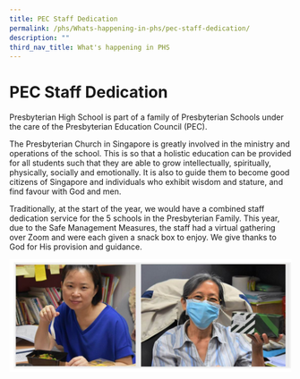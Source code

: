 ```yaml
---
title: PEC Staff Dedication
permalink: /phs/Whats-happening-in-phs/pec-staff-dedication/
description: ""
third_nav_title: What's happening in PHS
---
```

# **PEC Staff Dedication**

Presbyterian High School is part of a family of Presbyterian Schools under the care of the Presbyterian Education Council (PEC).

The Presbyterian Church in Singapore is greatly involved in the ministry and operations of the school. This is so that a holistic education can be provided for all students such that they are able to grow intellectually, spiritually, physically, socially and emotionally. It is also to guide them to become good citizens of Singapore and individuals who exhibit wisdom and stature, and find favour with God and men.

Traditionally, at the start of the year, we would have a combined staff dedication service for the 5 schools in the Presbyterian Family. This year, due to the Safe Management Measures, the staff had a virtual gathering over Zoom and were each given a snack box to enjoy. We give thanks to God for His provision and guidance.

![](/images/pec.jpg)